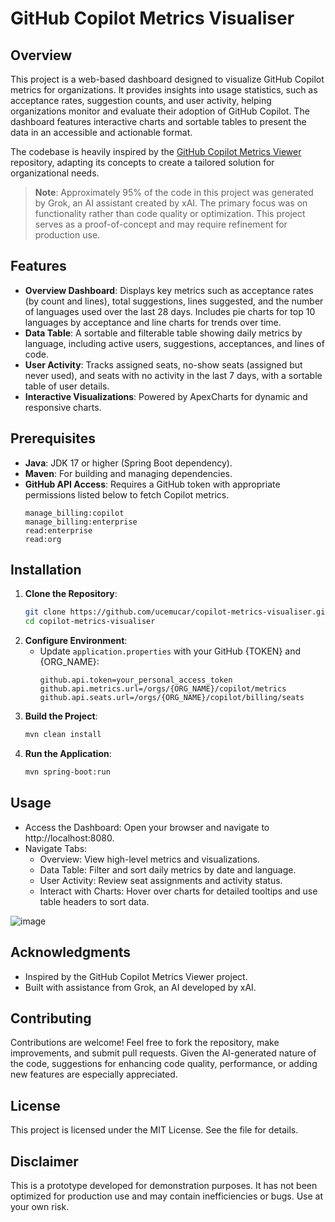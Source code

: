 # GitHub Copilot Metrics Visualiser

## Overview

This project is a web-based dashboard designed to visualize GitHub Copilot metrics for organizations. It provides insights into usage statistics, such as acceptance rates, suggestion counts, and user activity, helping organizations monitor and evaluate their adoption of GitHub Copilot. The dashboard features interactive charts and sortable tables to present the data in an accessible and actionable format.

The codebase is heavily inspired by the [GitHub Copilot Metrics Viewer](https://github.com/github-copilot-resources/copilot-metrics-viewer) repository, adapting its concepts to create a tailored solution for organizational needs.

> **Note**: Approximately 95% of the code in this project was generated by Grok, an AI assistant created by xAI. The primary focus was on functionality rather than code quality or optimization. This project serves as a proof-of-concept and may require refinement for production use.

## Features

- **Overview Dashboard**: Displays key metrics such as acceptance rates (by count and lines), total suggestions, lines suggested, and the number of languages used over the last 28 days. Includes pie charts for top 10 languages by acceptance and line charts for trends over time.
- **Data Table**: A sortable and filterable table showing daily metrics by language, including active users, suggestions, acceptances, and lines of code.
- **User Activity**: Tracks assigned seats, no-show seats (assigned but never used), and seats with no activity in the last 7 days, with a sortable table of user details.
- **Interactive Visualizations**: Powered by ApexCharts for dynamic and responsive charts.

## Prerequisites

- **Java**: JDK 17 or higher (Spring Boot dependency).
- **Maven**: For building and managing dependencies.
- **GitHub API Access**: Requires a GitHub token with appropriate permissions listed below to fetch Copilot metrics.
  ```plaintext
  manage_billing:copilot
  manage_billing:enterprise
  read:enterprise
  read:org

## Installation

1. **Clone the Repository**:
   ```bash
   git clone https://github.com/ucemucar/copilot-metrics-visualiser.git
   cd copilot-metrics-visualiser
2. **Configure Environment**:
    - Update `application.properties` with your GitHub {TOKEN} and {ORG_NAME}:
      ```plaintext
      github.api.token=your_personal_access_token
      github.api.metrics.url=/orgs/{ORG_NAME}/copilot/metrics
      github.api.seats.url=/orgs/{ORG_NAME}/copilot/billing/seats

3. **Build the Project**:
   ```bash
   mvn clean install

4. **Run the Application**:
    ```bash
    mvn spring-boot:run

## Usage
- Access the Dashboard: Open your browser and navigate to http://localhost:8080.
- Navigate Tabs:
  - Overview: View high-level metrics and visualizations.
  - Data Table: Filter and sort daily metrics by date and language.
  - User Activity: Review seat assignments and activity status.
  - Interact with Charts: Hover over charts for detailed tooltips and use table headers to sort data.

![image](https://github.com/user-attachments/assets/d9c686d7-e338-45bd-a243-503c4e013938)

## Acknowledgments
- Inspired by the GitHub Copilot Metrics Viewer project.
- Built with assistance from Grok, an AI developed by xAI.

## Contributing
Contributions are welcome! Feel free to fork the repository, make improvements, and submit pull requests. Given the AI-generated nature of the code, suggestions for enhancing code quality, performance, or adding new features are especially appreciated.

## License
This project is licensed under the MIT License. See the  file for details.

## Disclaimer
This is a prototype developed for demonstration purposes. It has not been optimized for production use and may contain inefficiencies or bugs. Use at your own risk.
